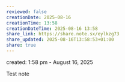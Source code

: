 ```yaml
---
reviewed: false
creationDate: 2025-08-16
creationTime: 13:58
creationDateTime: 2025-08-16 13:58
share_link: https://share.note.sx/eylkzg73
share_updated: 2025-08-16T13:58:53+01:00
share: true
---
```

created: 1:58 pm - August 16, 2025

Test note

